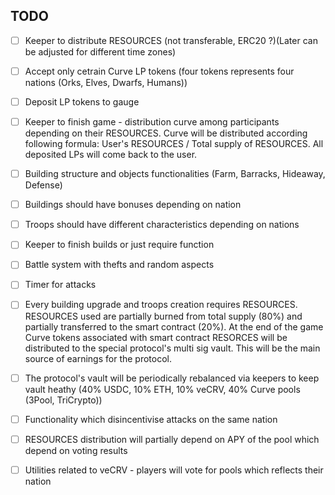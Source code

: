 ## TODO
- [ ] Keeper to distribute RESOURCES (not transferable, ERC20 ?)(Later can be adjusted for different time zones)
- [ ] Accept only cetrain Curve LP tokens (four tokens represents four nations (Orks, Elves, Dwarfs, Humans))
- [ ] Deposit LP tokens to gauge
- [ ] Keeper to finish game - distribution curve among participants depending on their RESOURCES. Curve will be distributed according following formula: User's RESOURCES / Total supply of RESOURCES. All deposited LPs will come back to the user.
- [ ] Building structure and objects functionalities (Farm, Barracks, Hideaway, Defense)
- [ ] Buildings should have bonuses depending on nation
- [ ] Troops should have different characteristics depending on nations
- [ ] Keeper to finish builds or just require function
- [ ] Battle system with thefts and random aspects
- [ ] Timer for attacks
- [ ] Every building upgrade and troops creation requires RESOURCES. RESOURCES used are partially burned from total supply (80%) and partially transferred to the smart contract (20%). At the end of the game Curve tokens associated with smart contract RESORCES will be distributed to the special protocol's multi sig vault. This will be the main source of earnings for the protocol.
- [ ] The protocol's vault will be periodically rebalanced via keepers to keep vault heathy (40% USDC, 10% ETH, 10% veCRV, 40% Curve pools (3Pool, TriCrypto))
- [ ] Functionality which disincentivise attacks on the same nation
- [ ] RESOURCES distribution will partially depend on APY of the pool which depend on voting results
- [ ] Utilities related to veCRV - players will vote for pools which reflects their nation


